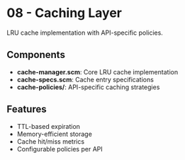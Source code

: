 # 08 - Caching Layer

LRU cache implementation with API-specific policies.

## Components
- **cache-manager.scm**: Core LRU cache implementation
- **cache-specs.scm**: Cache entry specifications
- **cache-policies/**: API-specific caching strategies

## Features
- TTL-based expiration
- Memory-efficient storage
- Cache hit/miss metrics
- Configurable policies per API